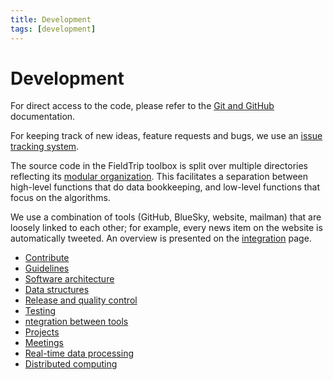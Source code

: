 ```yaml
---
title: Development
tags: [development]
---
```


# Development

For direct access to the code, please refer to the [Git and GitHub](/development/git) documentation.

For keeping track of new ideas, feature requests and bugs, we use an [issue tracking system](/development/issues).

The source code in the FieldTrip toolbox is split over multiple directories reflecting its [modular organization](/development/architecture/#modular-organization). This facilitates a separation between high-level functions that do data bookkeeping, and low-level functions that focus on the algorithms.

We use a combination of tools (GitHub, BlueSky, website, mailman) that are loosely linked to each other; for example, every news item on the website is automatically tweeted. An overview is presented on the [integration](/development/integration) page.

- [Contribute](/development/contribute)
- [Guidelines](/development/guideline)
- [Software architecture](/development/architecture)
- [Data structures](/development/datastructure)
- [Release and quality control](/development/releasing)
- [Testing](/development/testing)
- [ntegration between tools](/development/integration)
- [Projects](/development/project)
- [Meetings](/development/meeting)
- [Real-time data processing](/development/realtime)
- [Distributed computing](/development/distributed)
